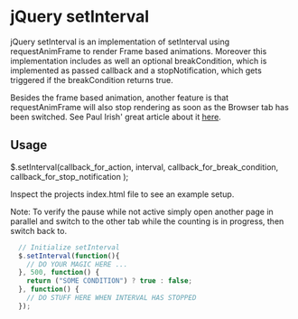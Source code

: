 jQuery setInterval
=======================

jQuery setInterval is an implementation of setInterval using requestAnimFrame to render Frame based animations.
Moreover this implementation includes as well an optional breakCondition, which is implemented as passed callback and a
stopNotification, which gets triggered if the breakCondition returns true.

Besides the frame based animation, another feature is that requestAnimFrame will also stop rendering as soon as the Browser tab has
been switched.
See Paul Irish' great article about it [here](http://paulirish.com/2011/requestanimationframe-for-smart-animating/).

Usage
-----

$.setInterval(callback_for_action, interval, callback_for_break_condition, callback_for_stop_notification );

Inspect the projects index.html file to see an example setup.

Note: To verify the pause while not active simply open another page in parallel and switch to the other tab
      while the counting is in progress, then switch back to.

```js
  // Initialize setInterval
  $.setInterval(function(){
    // DO YOUR MAGIC HERE ...
  }, 500, function() {
    return ("SOME CONDITION") ? true : false;
  }, function() {
    // DO STUFF HERE WHEN INTERVAL HAS STOPPED
  });
```


